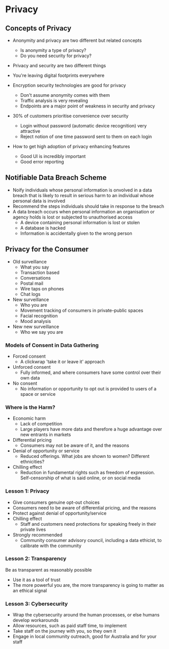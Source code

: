 # Privacy

## Concepts of Privacy

- Anonymity and privacy are two different but related concepts
  - Is anonymity a type of privacy?
  - Do you need security for privacy?
- Privacy and security are two different things
- You're leaving digital footprints everywhere
- Encryption security technologies are good for privacy

  - Don't assume anonymity comes with them
  - Traffic analysis is very revealing
  - Endpoints are a major point of weakness in security and privacy

- 30% of customers prioritise convenience over security
  - Login without password (automatic device recognition) very attractive
  - Reject notion of one time password sent to them on each login
- How to get high adoption of privacy enhancing features
  - Good UI is incredibly important
  - Good error reporting

## Notifiable Data Breach Scheme

- Noify individuals whose personal information is onvolved in a data breach that is likely to result in serious harm to an individual whose personal data is involved
- Recommend the steps individuals should take in response to the breach
- A data breach occurs when personal information an organisation or agency holds is lost or subjected to unauthorised access
  - A device containing personal information is lost or stolen
  - A database is hacked
  - Information is accidentally given to the wrong person

## Privacy for the Consumer

- Old surveillance
  - What you say
  - Transaction based
  - Conversations
  - Postal mail
  - Wire taps on phones
  - Chat logs
- New surveillance
  - Who you are
  - Movement tracking of consumers in private-public spaces
  - Facial recognition
  - Mood analysis
- New new surveillance
  - Who we say you are

### Models of Consent in Data Gathering

- Forced consent
  - A clickwrap 'take it or leave it' approach
- Unforced consent
  - Fully informed, and where consumers have some control over their own data
- No consent
  - No information or opportunity to opt out is provided to users of a space or service

### Where is the Harm?

- Economic harm
  - Lack of competition
  - Large players have more data and therefore a huge advantage over new entrants in markets
- Differential pricing
  - Consumers may not be aware of it, and the reasons
- Denial of opportunity or service
  - Reduced offerings. What jobs are shown to women? Different ethnicities?
- Chilling effect
  - Reduction in fundamental rights such as freedom of expression. Self-censorship of what is said online, or on social media

### Lesson 1: Privacy

- Give consumers genuine opt-out choices
- Consumers need to be aware of differential pricing, and the reasons
- Protect against denial of opportunity/service
- Chilling effect
  - Staff and customers need protections for speaking freely in their private lives
- Strongly recommended
  - Community consumer advisory council, including a data ethicist, to calibrate with the community

### Lesson 2: Transparency

Be as transparent as reasonably possible

- Use it as a tool of trust
- The more powerful you are, the more transparency is going to matter as an ethical signal

### Lesson 3: Cybersecurity

- Wrap the cybersecurity around the human processes, or else humans develop workarounds
- Allow resources, such as paid staff time, to implement
- Take staff on the journey with you, so they own it
- Engage in local community outreach, good for Australia and for your staff
